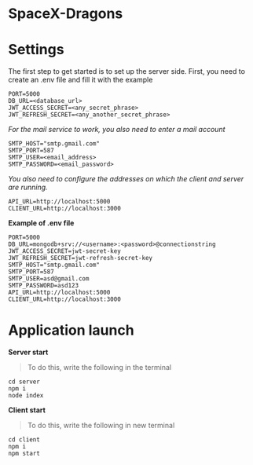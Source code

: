 # SpaceX-Dragons
# Settings

The first step to get started is to set up the server side. First, you need to create an .env file and fill it with the example
```
PORT=5000
DB_URL=<database_url>
JWT_ACCESS_SECRET=<any_secret_phrase>
JWT_REFRESH_SECRET=<any_another_secret_phrase>
```
*For the mail service to work, you also need to enter a mail account*
```
SMTP_HOST="smtp.gmail.com"
SMTP_PORT=587
SMTP_USER=<email_address>
SMTP_PASSWORD=<email_password>
```
*You also need to configure the addresses on which the client and server are running.*
```
API_URL=http://localhost:5000
CLIENT_URL=http://localhost:3000
```

**Example of .env file**
```
PORT=5000
DB_URL=mongodb+srv://<username>:<password>@connectionstring
JWT_ACCESS_SECRET=jwt-secret-key
JWT_REFRESH_SECRET=jwt-refresh-secret-key
SMTP_HOST="smtp.gmail.com"
SMTP_PORT=587
SMTP_USER=asd@gmail.com
SMTP_PASSWORD=asd123
API_URL=http://localhost:5000
CLIENT_URL=http://localhost:3000
```

# Application launch
**Server start**
>To do this, write the following in the terminal
```
cd server
npm i
node index
```

**Client start**
>To do this, write the following in new terminal
```
cd client
npm i
npm start
```
